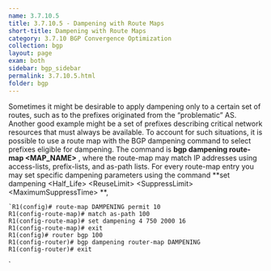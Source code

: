 ```yaml
---
name: 3.7.10.5
title: 3.7.10.5 - Dampening with Route Maps
short-title: Dampening with Route Maps
category: 3.7.10 BGP Convergence Optimization
collection: bgp
layout: page
exam: both
sidebar: bgp_sidebar
permalink: 3.7.10.5.html
folder: bgp
---
```

Sometimes it might be desirable to apply dampening only to a certain set of routes, such as to the prefixes originated from the “problematic” AS. Another good example might be a set of prefixes describing critical network resources that must always be available. To account for such situations, it is possible to use a route map with the BGP dampening command to select prefixes eligible for dampening. The command is **bgp dampening route-map \<MAP\_NAME\>** , where the route-map may match IP addresses using access-lists, prefix-lists, and as-path lists. For every route-map entry you may set specific dampening parameters using the command **set dampening \<Half\_Life\> \<ReuseLimit\> \<SuppressLimit\> \<MaximumSuppressTime\> **,
```
`R1(config)# route-map DAMPENING permit 10
R1(config-route-map)# match as-path 100
R1(config-route-map)# set dampening 4 750 2000 16
R1(config-route-map)# exit
R1(config)# router bgp 100
R1(config-router)# bgp dampening router-map DAMPENING
R1(config-router)# exit
```
`